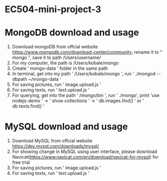 # EC504-mini-project-3
# MongoDB download and usage
1. Download mongoDB from offcial website https://www.mongodb.com/download-center/community, rename it to " mongo ", save it to path /Users/username/
2. For my computer, the path is /Users/kobale/mongo
3. Create ' mongo-data ' folder in the same path
4. In terminal, get into my path ' /Users/kobale/mongo ', run ' ./mongod --dbpath ~/mongo-data '
5. For saving pictures, run ' image.upload.js '
6. For saving texts, run ' text.upload.js ' 
7. For querying, get into the path ' /mongo/bin ', run ' ./mongo', print 'use nodejs-demo ' -> ' show collections ' -> ' db.images.find() ' or ' db.texts.find() '

# MySQL download and usage
1. Download MySQL from offcial website https://dev.mysql.com/downloads/mysql/
2. For showing change in MySQL using user interface, please download Navicat(https://www.navicat.com/en/download/navicat-for-mysql) for free trial 
3. For saving pictures, run ' image.upload.js '
4. For saving texts, run ' text.upload.js ' 
